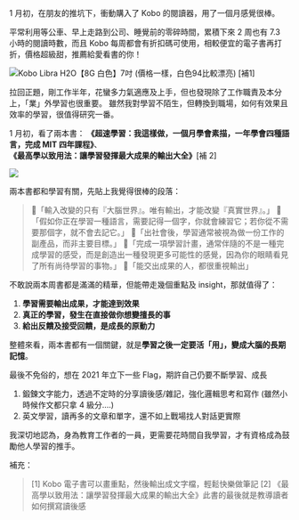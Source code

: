 1 月初，在朋友的推坑下，衝動購入了 Kobo 的閱讀器，用了一個月感覺很棒。

平常利用等公車、早上走路到公司、睡覺前的零碎時間，累積下來 2 周也有 7.3 小時的閱讀時數，而且 Kobo 每周都會有折扣碼可使用，相較便宜的電子書再打折，價格超級甜，推薦給愛看書的你！

![Kobo Libra H2O【8G 白色】7吋 (價格一樣，白色94比較漂亮) [補1]](https://imgur.com/N1XrJcj.jpg)

拉回正題，剛工作半年，花蠻多力氣適應及上手，但也發現除了工作職責及本分上，「業」外學習也很重要。
雖然我對學習不陌生，但轉換到職場，如何有效果且效率的學習，很值得研究一番。

1 月初，看了兩本書：
**《超速學習：我這樣做，一個月學會素描，一年學會四種語言，完成 MIT 四年課程》**、
**《最高學以致用法：讓學習發揮最大成果的輸出大全》**[補 2]

![](https://imgur.com/CMcIyvL.jpg)

兩本書都和學習有關，先貼上我覺得很棒的段落：

> 🔸「輸入改變的只有『大腦世界』。唯有輸出，才能改變『真實世界』。」
> 🔸「假如你正在學習一種語言，需要記得一個字，你就會練習它；若你從不需要那個字，就不會去記它。」
> 🔸「出社會後，學習通常被視為做一份工作的副產品，而非主要目標。」
> 🔸「完成一項學習計畫，通常伴隨的不是一種完成學習的感受，而是創造出一種發現更多可能性的感覺，因為你的眼睛看見了所有尚待學習的事物。」
> 🔸「能交出成果的人，都很重視輸出」

不敢說兩本周書都是滿滿的精華，但能帶走幾個重點及 insight，那就值得了：

1. **學習需要輸出成果，才能達到效果**
2. **真正的學習，發生在直接做你想變擅長的事**
3. **給出反饋及接受回饋，是成長的原動力**

整體來看，兩本書都有一個關鍵，就是**學習之後一定要活「用」，變成大腦的長期記憶**。

最後不免俗的，想在 2021 年立下一些 Flag，期許自己仍要不斷學習、成長

1. 鍛鍊文字能力，透過不定時的分享讀後感/雜記，強化邏輯思考和寫作 (雖然小時候作文都只拿 4 級分....)
2. 英文學習，讀再多的文章和單字，還不如上戰場找人對話更實際

我深切地認為，身為教育工作者的一員，更需要花時間自我學習，才有資格成為鼓勵他人學習的推手。

補充：

> [1] Kobo 電子書可以畫重點，然後輸出成文字檔，輕鬆快樂做筆記
> [2] 《最高學以致用法：讓學習發揮最大成果的輸出大全》此書的最後就是教導讀者如何撰寫讀後感
